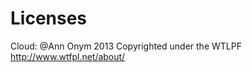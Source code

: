 Licenses
==========

Cloud: @Ann Onym 2013
Copyrighted under the WTLPF http://www.wtfpl.net/about/ 
